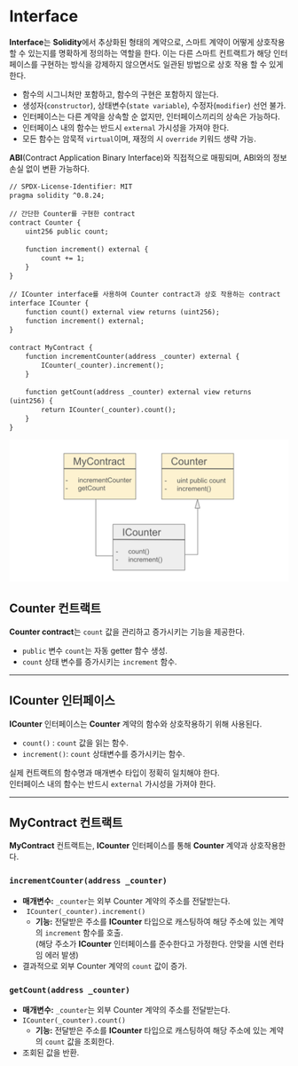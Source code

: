 # Interface

**Interface**는 **Solidity**에서 추상화된 형태의 계약으로, 스마트 계약이 어떻게 상호작용 할 수 있는지를 명확하게 정의하는 역할을 한다. 이는 다른 스마트 컨트랙트가 해당 인터페이스를 구현하는 방식을 강제하지 않으면서도 일관된 방법으로 상호 작용 할 수 있게 한다.

- 함수의 시그니처만 포함하고, 함수의 구현은 포함하지 않는다.
- 생성자(`constructor`), 상태변수(`state variable`), 수정자(`modifier`) 선언 불가.
- 인터페이스는 다른 계약을 상속할 순 없지만, 인터페이스끼리의 상속은 가능하다.
- 인터페이스 내의 함수는 반드시 `external` 가시성을 가져야 한다.
- 모든 함수는 암묵적 `virtual`이며, 재정의 시 `override` 키워드 생략 가능.

**ABI**(Contract Application Binary Interface)와 직접적으로 매핑되며, ABI와의 정보 손실 없이 변환 가능하다.

```solidity 
// SPDX-License-Identifier: MIT
pragma solidity ^0.8.24;

// 간단한 Counter를 구현한 contract
contract Counter {
    uint256 public count;

    function increment() external {
        count += 1;
    }
}

// ICounter interface를 사용하여 Counter contract과 상호 작용하는 contract
interface ICounter {
    function count() external view returns (uint256);
    function increment() external;
}

contract MyContract {
    function incrementCounter(address _counter) external {
        ICounter(_counter).increment();
    }

    function getCount(address _counter) external view returns (uint256) {
        return ICounter(_counter).count();
    }
}
```
![interface](../image/interface.png)

## Counter 컨트랙트

**Counter contract**는 `count` 값을 관리하고 증가시키는 기능을 제공한다.

- `public` 변수 `count`는 자동 getter 함수 생성.
- `count` 상태 변수를 증가시키는 `increment` 함수.

---

## ICounter 인터페이스

**ICounter** 인터페이스는 **Counter** 계약의 함수와 상호작용하기 위해 사용된다.

- `count()` : `count` 값을 읽는 함수.
- `increment()`: `count` 상태변수를 증가시키는 함수.

실제 컨트랙트의 함수명과 매개변수 타입이 정확히 일치해야 한다.  
인터페이스 내의 함수는 반드시 `external` 가시성을 가져야 한다.

---

## MyContract 컨트랙트

**MyContract** 컨트랙트는, **ICounter** 인터페이스를 통해 **Counter** 계약과 상호작용한다.

### `incrementCounter(address _counter)`

- **매개변수:** `_counter`는 외부 Counter 계약의 주소를 전달받는다.
- ` ICounter(_counter).increment()`  
    - **기능:** 전달받은 주소를 **ICounter** 타입으로 캐스팅하여 해당 주소에 있는 계약의 `increment` 함수를 호출.  
    (해당 주소가 **ICounter** 인터페이스를 준수한다고 가정한다. 안맞을 시엔 런타임 에러 발생)
- 결과적으로 외부 Counter 계약의 `count` 값이 증가.



### `getCount(address _counter)`

- **매개변수:** `_counter`는 외부 Counter 계약의 주소를 전달받는다.
- `ICounter(_counter).count()`
  - **기능:** 전달받은 주소를 **ICounter** 타입으로 캐스팅하여 해당 주소에 있는 계약의 `count` 값을 조회한다.
- 조회된 값을 반환.


